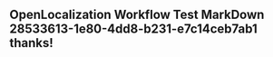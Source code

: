 <properties
ms.topic="hero-topic"
ms.test1="hero-topic"
ms.test2="test"/>

## OpenLocalization Workflow Test MarkDown 28533613-1e80-4dd8-b231-e7c14ceb7ab1 thanks!
